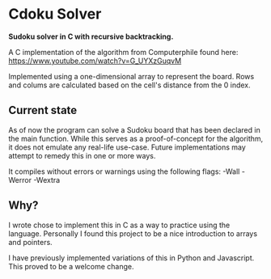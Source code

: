 # Cdoku Solver

**Sudoku solver in C with recursive backtracking.**

A C implementation of the algorithm from Computerphile
found here: https://www.youtube.com/watch?v=G_UYXzGuqvM

Implemented using a one-dimensional array to represent the board.
Rows and colums are calculated based on the cell's distance from the 0 index.

## Current state

As of now the program can solve a Sudoku board that has been declared in the main function.
While this serves as a proof-of-concept for the algorithm, it does not emulate any real-life use-case.
Future implementations may attempt to remedy this in one or more ways.

It compiles without errors or warnings using the following flags:
-Wall -Werror -Wextra

## Why?

I wrote chose to implement this in C as a way to practice using the language.
Personally I found this project to be a nice introduction to arrays and pointers.

I have previously implemented variations of this in Python and Javascript.
This proved to be a welcome change.
